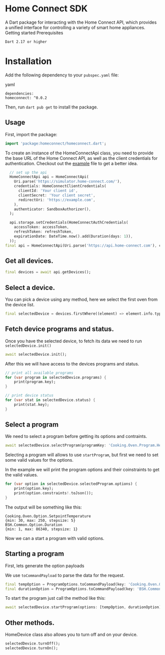 # Home Connect SDK

A Dart package for interacting with the Home Connect API, which provides a unified interface for controlling a variety of smart home appliances.
Getting started
Prerequisites

    Dart 2.17 or higher

# Installation

Add the following dependency to your `pubspec.yaml` file:

yaml

    dependencies:
    homeconnect: ^0.0.2

Then, run `dart pub get` to install the package.

## Usage

First, import the package:

```dart
import 'package:homeconnect/homeconnect.dart';
```

To create an instance of the HomeConnectApi class, you need to provide the base URL of the Home Connect API, as well as the client credentials for authentication. Checkout out the [example](./homeconnect/example/flutter_home_connect_sdk_example.dart) file to get a better idea.

```dart
  // set up the api
  HomeConnectApi api = HomeConnectApi(
    Uri.parse('https://simulator.home-connect.com/'),
    credentials: HomeConnectClientCredentials(
      clientId: 'Your client id',
      clientSecret: 'Your client secret',
      redirectUri: 'https://example.com',
    ),
    authenticator: SandboxAuthorizer(),
  );

  api.storage.setCredentials(HomeConnectAuthCredentials(
    accessToken: accessToken,
    refreshToken: refreshToken,
    expirationDate: DateTime.now().add(Duration(days: 1)),
  ));
final api = HomeConnectApi(Uri.parse('https://api.home-connect.com'), credentials: HomeConnectClientCredentials(clientId: '...', clientSecret: '...'));
```

## Get all devices.

```dart
final devices = await api.getDevices();
```

## Select a device.

You can pick a device using any method, here we select the first oven from the device list.

```dart
final selectedDevice = devices.firstWhere((element) => element.info.type == DeviceType.oven);
```

## Fetch device programs and status.

Once you have the selected device, to fetch its data we need to run `selectedDevice.init()`

```dart
await selectedDevice.init();
```

After this we will have access to the devices programs and status.

```dart
// print all available programs
for (var program in selectedDevice.programs) {
    print(program.key);
}

// print device status
for (var stat in selectedDevice.status) {
    print(stat.key);
}
```

## Select a program

We need to select a program before getting its options and contraints.

```dart
await selectedDevice.selectProgram(programKey: 'Cooking.Oven.Program.HeatingMode.TopBottomHeating');
```

Selecting a program will allows to use `startProgram`, but first we need to set some valid values for the options.

In the example we will print the program options and their coinstraints to get the valid values.

```dart
for (var option in selectedDevice.selectedProgram.options) {
    print(option.key);
    print(option.constraints!.toJson());
}
```

The output will be something like this:

    Cooking.Oven.Option.SetpointTemperature
    {min: 30, max: 250, stepsize: 5}
    BSH.Common.Option.Duration
    {min: 1, max: 86340, stepsize: 1}

Now we can a start a program with valid options.

## Starting a program

First, lets generate the option payloads

We use `toCommandPayload` to parse the data for the request.

```dart
final tempOption = ProgramOptions.toCommandPayload(key: 'Cooking.Oven.Option.SetpointTemperature', value: 200);
final durationOption = ProgramOptions.toCommandPayload(key: 'BSH.Common.Option.Duration', value: 500);
```

To start the program just call the method like this:

```dart
await selectedDevice.startProgram(options: [tempOption, durationOption]);
```

## Other methods.

HomeDevice class also allows you to turn off and on your device.

```dart
selectedDevice.turnOff();
selectedDevice.turnOn();
```
